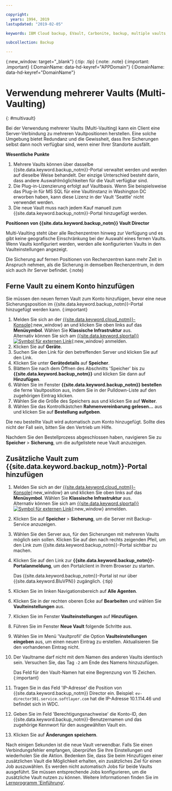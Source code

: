 ```yaml
---

copyright:
  years: 1994, 2019
lastupdated: "2019-02-05"

keywords: IBM Cloud backup, EVault, Carbonite, backup, multiple vaults, mulitple locations, disaster recovery

subcollection: Backup

---
```

{:new_window: target="_blank"}
{:tip: .tip}
{:note: .note}
{:important: .important}
{:DomainName: data-hd-keyref="APPDomain"}
{:DomainName: data-hd-keyref="DomainName"}

# Verwendung mehrerer Vaults (Multi-Vaulting)
{: #multivault}

Bei der Verwendung mehrerer Vaults (Multi-Vaulting) kann ein Client eine Server-Verbindung zu mehreren Vaultpositionen herstellen. Eine solche Umgebung bietet Redundanz und die Gewissheit, dass Ihre Sicherungen selbst dann noch verfügbar sind, wenn einer Ihrer Standorte ausfällt.

**Wesentliche Punkte**

1. Mehrere Vaults können über dasselbe {{site.data.keyword.backup_notm}}-Portal verwaltet werden und werden auf dieselbe Weise behandelt. Der einzige Unterschied besteht darin, dass andere Auswahlmöglichkeiten für die Vault verfügbar sind.
2. Die Plug-in-Lizenzierung erfolgt auf Vaultbasis. Wenn Sie beispielsweise das Plug-in für MS SQL für eine Vaultinstanz in Washington DC erworben haben, kann diese Lizenz in der Vault 'Seattle' nicht verwendet werden.
3. Die neue Vault muss nach jedem Kauf manuell zum {{site.data.keyword.backup_notm}}-Portal hinzugefügt werden.



**Positionen von {{site.data.keyword.backup_notm}} Vault Director**

Multi-Vaulting steht über alle Rechenzentren hinweg zur Verfügung und es gibt keine geografische Einschränkung bei der Auswahl eines fernen Vaults. Wenn Vaults konfiguriert werden, werden alle konfigurierten Vaults in den Vaulteinstellungen angezeigt.

Die Sicherung auf fernen Positionen von Rechenzentren kann mehr Zeit in Anspruch nehmen, als die Sicherung in demselben Rechenzentrum, in dem sich auch ihr Server befindet.
{:note}

## Ferne Vault zu einem Konto hinzufügen

Sie müssen den neuen fernen Vault zum Konto hinzufügen, bevor eine neue Sicherungsposition im {{site.data.keyword.backup_notm}}-Portal hinzugefügt werden kann.
{:important}

1. Melden Sie sich an der [{{site.data.keyword.cloud_notm}}-Konsole](https://{DomainName}){:new_window} an und klicken Sie oben links auf das **Menüsymbol**. Wählen Sie **Klassische Infrastruktur** aus.<br/>
   Alternativ können Sie sich am [{{site.data.keyword.slportal}} ![Symbol für externen Link](../../icons/launch-glyph.svg "Symbol für externen Link")](https://control.softlayer.com/){:new_window} anmelden.
2. Klicken Sie auf **Geräte**.
3. Suchen Sie den Link für den betreffenden Server und klicken Sie auf den Link.
4. Klicken Sie unter **Gerätedetails** auf **Speicher**.
5. Blättern Sie nach dem Öffnen des Abschnitts 'Speicher' bis zu **{{site.data.keyword.backup_notm}}** und klicken Sie dann auf **Hinzufügen**.
6. Wählen Sie im Fenster **{{site.data.keyword.backup_notm}} bestellen** die ferne Vaultposition aus, indem Sie in der Pulldown-Liste auf den zugehörigen Eintrag klicken.
7. Wählen Sie die Größe des Speichers aus und klicken Sie auf **Weiter**.
8. Wählen Sie das Kontrollkästchen **Rahmenvereinbarung gelesen...** aus und klicken Sie auf **Bestellung aufgeben**.

Die neu bestellte Vault wird automatisch zum Konto hinzugefügt. Sollte dies nicht der Fall sein, bitten Sie den Vertrieb um Hilfe.

Nachdem Sie den Bestellprozess abgeschlossen haben, navigieren Sie zu **Speicher** > **Sicherung**, um die aufgelistete neue Vault anzuzeigen.

## Zusätzliche Vault zum {{site.data.keyword.backup_notm}}-Portal hinzufügen

1. Melden Sie sich an der [{{site.data.keyword.cloud_notm}}-Konsole](https://{DomainName}){:new_window} an und klicken Sie oben links auf das **Menüsymbol**. Wählen Sie **Klassische Infrastruktur** aus.<br/>
   Alternativ können Sie sich am [{{site.data.keyword.slportal}} ![Symbol für externen Link](../../icons/launch-glyph.svg "Symbol für externen Link")](https://control.softlayer.com/){:new_window} anmelden.
2. Klicken Sie auf **Speicher** > **Sicherung**, um die Server mit Backup-Service anzuzeigen.
3. Wählen Sie den Server aus, für den Sicherungen mit mehreren Vaults möglich sein sollen. Klicken Sie auf den nach rechts zeigenden Pfeil, um den Link zum {{site.data.keyword.backup_notm}}-Portal sichtbar zu machen.
4. Klicken Sie auf den Link zur **{{site.data.keyword.backup_notm}}-Portalanmeldung**, um den Portalclient in Ihrem Browser zu starten.

   Das {{site.data.keyword.backup_notm}}-Portal ist nur über {{site.data.keyword.BluVPN}} zugänglich.
   {:tip}
5. Klicken Sie im linken Navigationsbereich auf **Alle Agenten**.
6. Klicken Sie in der rechten oberen Ecke auf **Bearbeiten** und wählen Sie **Vaulteinstellungen** aus.
7. Klicken Sie im Fenster **Vaulteinstellungen** auf **Hinzufügen**.
8. Führen Sie im Fenster **Neue Vault** folgende Schritte aus.
  1. Wählen Sie im Menü 'Vaultprofil' die Option **Vaulteinstellungen eingeben** aus, um einen neuen Eintrag zu erstellen. Aktualisieren Sie den vorhandenen Eintrag nicht.
  2. Der Vaultname darf nicht mit dem Namen des anderen Vaults identisch sein. Versuchen Sie, das Tag `-2` am Ende des Namens hinzuzufügen. <br/>

     Das Feld für den Vault-Namen hat eine Begrenzung von 15 Zeichen.
     {:important}
  3. Tragen Sie in das Feld 'IP-Adresse' die Position von {{site.data.keyword.backup_notm}} Director ein. Beispiel: `ev-director301.service.softlayer.com` hat die IP-Adresse 10.1.114.46 und befindet sich in WDC.
  4. Geben Sie im Feld 'Berechtigungsnachweise' die Konto-ID, den {{site.data.keyword.backup_notm}}-Benutzernamen und das zugehörige Kennwort für den ausgewählten Vault ein.
  5. Klicken Sie auf **Änderungen speichern**.

Nach einigen Sekunden ist die neue Vault verwendbar. Falls Sie einen Verbindungsfehler empfangen, überprüfen Sie Ihre Einstellungen und wiederholen Sie die Aktion. Bedenken Sie, dass Sie beim Hinzufügen einer zusätzlichen Vault die Möglichkeit erhalten, ein zusätzliches Ziel für einen Job auszuwählen. Es werden nicht automatisch Jobs für beide Vaults ausgeführt. Sie müssen entsprechende Jobs konfigurieren, um die zusätzliche Vault nutzen zu können. Weitere Informationen finden Sie im [Lernprogramm 'Einführung'](/docs/infrastructure/Backup?topic=Backup-getting-started#getting-started).
